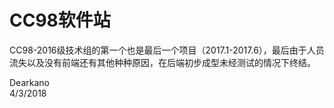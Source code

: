 # CC98软件站

CC98-2016级技术组的第一个也是最后一个项目（2017.1-2017.6），最后由于人员流失以及没有前端还有其他种种原因，在后端初步成型未经测试的情况下终结。

Dearkano  
4/3/2018
